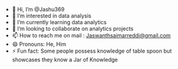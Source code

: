 - 👋 Hi, I’m @Jashu369
- 👀 I’m interested in data analysis 
- 🌱 I’m currently learning data analytics
- 💞️ I’m looking to collaborate on analytics projects
- 📫 How to reach me on mail : Jaswanthsaimarreddi@gmail.com
- 😄 Pronouns: He, Him
- ⚡ Fun fact: Some people possess knowledge of table spoon but showcases they know a Jar of Knowledge

<!---
Jashu369/Jashu369 is a ✨ special ✨ repository because its `README.md` (this file) appears on your GitHub profile.
You can click the Preview link to take a look at your changes.
--->
